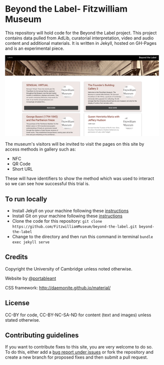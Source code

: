 # Beyond the Label- Fitzwilliam Museum

This repository will hold code for the Beyond the Label project. This project
contains data pulled from AdLib, curatorial interpretation, video and audio content and additional materials. It is written in Jekyll, hosted on GH-Pages and is an experimental piece.

![](images/screenshots/screenshot.png)

The museum's visitors will be invited to visit the pages on this site by access methods in gallery such as:

* NFC
* QR Code
* Short URL

These will have identifiers to show the method which was used to interact so we can see how successful this trial is.

## To run locally

* Install Jekyll on your machine following these [instructions](https://jekyllrb.com/docs/installation/)
* Install Git on your machine following these [instructions](https://git-scm.com/book/en/v2/Getting-Started-Installing-Git)
* Clone the code for this repository:
   `git clone https://github.com/FitzwilliamMuseum/beyond-the-label.git beyond-the-label`
* Change to the directory and then run this command in terminal `bundle exec jekyll serve`

## Credits

Copyright the University of Cambridge unless noted otherwise.

Website by [@portableant](https://github.com/portableant)

CSS framework: http://daemonite.github.io/material/

## License

CC-BY for code, CC-BY-NC-SA-ND for content (text and images) unless stated
otherwise.

## Contributing guidelines

If you want to contribute fixes to this site, you are very welcome to do so. To
do this, either add a [bug report under issues](https://github.com/FitzwilliamMuseum/beyond-the-label/issues)
or fork the repository and create a new branch for proposed fixes and then submit
a pull request.
